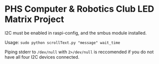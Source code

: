 # PHS Computer & Robotics Club LED Matrix Project

I2C must be enabled in raspi-config, and the smbus module installed.

Usage: `sudo python scrollText.py "message" wait_time`

Piping stderr to `/dev/null` with `2>/dev/null` is reccomended if you do not have all four I2C devices connected.
